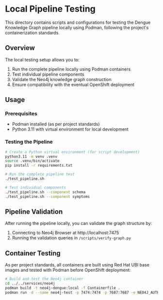 # Local Pipeline Testing

This directory contains scripts and configurations for testing the Dengue Knowledge Graph pipeline locally using Podman, following the project's containerization standards.

## Overview

The local testing setup allows you to:

1. Run the complete pipeline locally using Podman containers
2. Test individual pipeline components
3. Validate the Neo4j knowledge graph construction
4. Ensure compatibility with the eventual OpenShift deployment

## Usage

### Prerequisites

- Podman installed (as per project standards)
- Python 3.11 with virtual environment for local development

### Testing the Pipeline

```bash
# Create a Python virtual environment (for script development)
python3.11 -m venv .venv
source .venv/bin/activate
pip install -r requirements.txt

# Run the complete pipeline test
./test_pipeline.sh

# Test individual components
./test_pipeline.sh --component schema
./test_pipeline.sh --component symptoms
```

## Pipeline Validation

After running the pipeline locally, you can validate the graph structure by:

1. Connecting to Neo4j Browser at http://localhost:7475
2. Running the validation queries in `/scripts/verify-graph.py`

## Container Testing

As per project standards, all containers are built using Red Hat UBI base images and tested with Podman before OpenShift deployment:

```bash
# Build and test the Neo4j container
cd ../../services/neo4j
podman build -t neo4j-dengue:local -f Containerfile .
podman run -d --name neo4j-test -p 7474:7474 -p 7687:7687 -e NEO4J_AUTH=none neo4j-dengue:local
```

